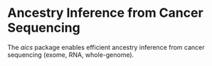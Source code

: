 # Ancestry Inference from Cancer Sequencing

The *aics* package enables efficient ancestry inference from cancer sequencing (exome, RNA, whole-genome).
